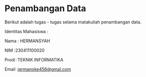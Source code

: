 # Penambangan Data

Berikut adalah tugas - tugas selama matakuliah penambangan data.

Identitas Mahasiswa :

Nama : HERMANSYAH

NIM :230411100020

Prodi :TEKNIK INFORMATIKA 

Email :jermanoke456@gmal.com



```{tableofcontents}
```
